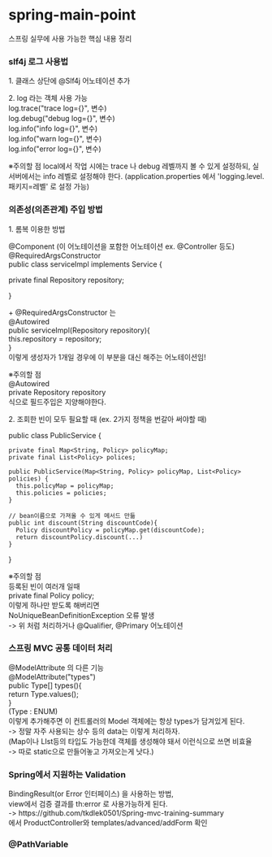 # spring-main-point
스프링 실무에 사용 가능한 핵심 내용 정리

<h3 style="font-weight:bold;">slf4j 로그 사용법</h3>
<p>1. 클래스 상단에 @Slf4j 어노테이션 추가</p>
<p>2. log 라는 객체 사용 가능<br>
  log.trace("trace log={}", 변수)<br>
  log.debug("debug log={}", 변수)<br>
  log.info("info log={}", 변수)<br>
  log.info("warn log={}", 변수)<br>
  log.info("error log={}", 변수)
</p>
<p>
 ※주의할 점
  local에서 작업 시에는 trace 나 debug 레벨까지 볼 수 있게 설정하되, 실서버에서는 info 레벨로 설정해야 한다.
  (application.properties 에서 'logging.level.패키지=레벨' 로 설정 가능)
</p>

<h3 style="font-weight:bold;">의존성(의존관계) 주입 방법</h3>
<p>1. 롬복 이용한 방법</p>
<p>
@Component (이 어노테이션을 포함한 어노테이션 ex. @Controller 등도) <br>
@RequiredArgsConstructor <br>
public class serviceImpl implements Service {
  
  private final Repository repository;
  
}
</p>
<p>
 + @RequiredArgsConstructor 는 <br>
  @Autowired <br>
  public serviceImpl(Repository repository){ <br>
    this.repository = repository; <br>
  } <br>
  이렇게 생성자가 1개일 경우에 이 부분을 대신 해주는 어노테이션임!
  
 ※주의할 점 <br>
  @Autowired <br>
  private Repository repository <br>
  식으로 필드주입은 지양해야한다.
</p>
<p>2. 조회한 빈이 모두 필요할 때 (ex. 2가지 정책을 번갈아 써야할 때)</p>
<p>
  public class PublicService {
  
    private final Map<String, Policy> policyMap;
    private final List<Policy> polices;
  
    public PublicService(Map<String, Policy> policyMap, List<Policy> policies) { 
      this.policyMap = policyMap;
      this.policies = policies;
    }
  
    // bean이름으로 가져올 수 있게 메서드 만듦
    public int discount(String discountCode){
      Policy discountPolicy = policyMap.get(discountCode);
      return discountPolicy.discount(...)
    }
  
  }
</p>
<p>
※주의할 점 <br>
등록된 빈이 여러개 일때 <br>
private final Policy policy; <br>
이렇게 하나만 받도록 해버리면 <br>
NoUniqueBeanDefinitionException 오류 발생 <br>
-> 위 처럼 처리하거나 @Qualifier, @Primary 어노테이션 
</p>

<h3 style="font-weight:bold;">스프링 MVC 공통 데이터 처리</h3>
<p>
    @ModelAttribute 의 다른 기능 <br>
    @ModelAttribute("types") <br>
    public Type[] types(){ <br>
      return Type.values(); <br>
    } <br>
(Type : ENUM) <br>
  이렇게 추가해주면 이 컨트롤러의 Model 객체에는 항상 types가 담겨있게 된다.<br>
-> 정말 자주 사용되는 상수 등의 data는 이렇게 처리하자. <br>
(Map이나 LIst등의 타입도 가능한데 객체를 생성해야 돼서 이런식으로 쓰면 비효율 <br>
-> 따로 static으로 만들어놓고 가져오는게 낫다.) <br>
</p>  

<h3 style="font-weight:bold;">Spring에서 지원하는 Validation</h3>   
<p>
    BindingResult(or Error 인터페이스) 을 사용하는 방법, <br>
    view에서 검증 결과를 th:error 로 사용가능하게 된다. <br>
    -> https://github.com/tkdlek0501/Spring-mvc-training-summary <br>
    에서 ProductController와 templates/advanced/addForm 확인 <br>
</p>  
<h3 style="font-weight:bold;">@PathVariable</h3>  
